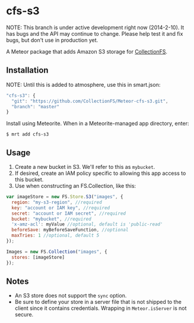 cfs-s3
=========================

NOTE: This branch is under active development right now (2014-2-10). It has
bugs and the API may continue to change. Please help test it and fix bugs,
but don't use in production yet.

A Meteor package that adds Amazon S3 storage for [CollectionFS](https://github.com/CollectionFS/Meteor-CollectionFS).

## Installation

NOTE: Until this is added to atmosphere, use this in smart.json:

```js
"cfs-s3": {
  "git": "https://github.com/CollectionFS/Meteor-cfs-s3.git",
  "branch": "master"
}
```

Install using Meteorite. When in a Meteorite-managed app directory, enter:

```
$ mrt add cfs-s3
```

## Usage

1. Create a new bucket in S3. We'll refer to this as `mybucket`.
2. If desired, create an IAM policy specific to allowing this app access to this bucket.
3. Use when constructing an FS.Collection, like this:

```js
var imageStore = new FS.Store.S3("images", {
  region: "my-s3-region", //required
  key: "account or IAM key", //required
  secret: "account or IAM secret", //required
  bucket: "mybucket", //required
  'x-amz-acl': myValue //optional, default is 'public-read'
  beforeSave: myBeforeSaveFunction, //optional
  maxTries: 1 //optional, default 5
});

Images = new FS.Collection("images", {
  stores: [imageStore]
});
```

## Notes

* An S3 store does not support the `sync` option.
* Be sure to define your store in a server file that is not shipped to the
client since it contains credentials. Wrapping in `Meteor.isServer` is not secure.